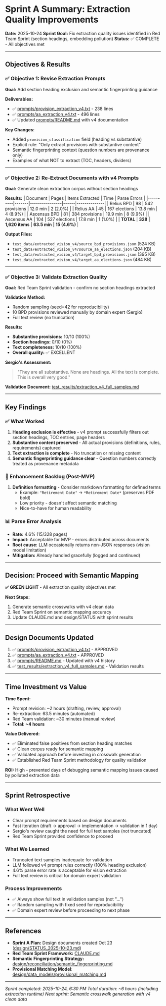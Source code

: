 # Sprint A Summary: Extraction Quality Improvements

**Date:** 2025-10-24
**Sprint Goal:** Fix extraction quality issues identified in Red Team Sprint (section headings, embedding pollution)
**Status:** ✅ COMPLETE - All objectives met

---

## Objectives & Results

### ✅ Objective 1: Revise Extraction Prompts
**Goal:** Add section heading exclusion and semantic fingerprinting guidance

**Deliverables:**
- ✅ [prompts/provision_extraction_v4.txt](prompts/provision_extraction_v4.txt) - 238 lines
- ✅ [prompts/aa_extraction_v4.txt](prompts/aa_extraction_v4.txt) - 496 lines
- ✅ Updated [prompts/README.md](prompts/README.md) with v4 documentation

**Key Changes:**
- Added `provision_classification` field (heading vs substantive)
- Explicit rule: "Only extract provisions with substantive content"
- Semantic fingerprinting context (question numbers are provenance only)
- Examples of what NOT to extract (TOC, headers, dividers)

---

### ✅ Objective 2: Re-Extract Documents with v4 Prompts
**Goal:** Generate clean extraction corpus without section headings

**Results:**
| Document | Pages | Items Extracted | Time | Parse Errors |
|----------|-------|----------------|------|--------------|
| Relius BPD | 98 | 542 provisions | 12.0 min | 2 (2.0%) |
| Relius AA | 45 | 167 elections | 13.8 min | 4 (8.9%) |
| Ascensus BPD | 81 | 384 provisions | 19.9 min | 8 (9.9%) |
| Ascensus AA | 104 | 527 elections | 17.8 min | 1 (1.0%) |
| **TOTAL** | **328** | **1,620 items** | **63.5 min** | **15 (4.6%)** |

**Output Files:**
- `test_data/extracted_vision_v4/source_bpd_provisions.json` (524 KB)
- `test_data/extracted_vision_v4/source_aa_elections.json` (204 KB)
- `test_data/extracted_vision_v4/target_bpd_provisions.json` (395 KB)
- `test_data/extracted_vision_v4/target_aa_elections.json` (484 KB)

---

### ✅ Objective 3: Validate Extraction Quality
**Goal:** Red Team Sprint validation - confirm no section headings extracted

**Validation Method:**
- Random sampling (seed=42 for reproducibility)
- 10 BPD provisions reviewed manually by domain expert (Sergio)
- Full text review (no truncation)

**Results:**
- **Substantive provisions:** 10/10 (100%)
- **Section headings:** 0/10 (0%)
- **Text completeness:** 10/10 (100%)
- **Overall quality:** ✅ EXCELLENT

**Sergio's Assessment:**
> "They are all substantive. None are headings. All the text is complete. This is overall very good."

**Validation Document:** [test_results/extraction_v4_full_samples.md](test_results/extraction_v4_full_samples.md)

---

## Key Findings

### ✅ What Worked
1. **Heading exclusion is effective** - v4 prompt successfully filters out section headings, TOC entries, page headers
2. **Substantive content preserved** - All actual provisions (definitions, rules, requirements) captured
3. **Text extraction is complete** - No truncation or missing content
4. **Semantic fingerprinting guidance clear** - Question numbers correctly treated as provenance metadata

### 📝 Enhancement Backlog (Post-MVP)
1. **Definition formatting** - Consider markdown formatting for defined terms
   - Example: `"Retirement Date"` → `*Retirement Date*` (preserves PDF bold)
   - Low priority - doesn't affect semantic matching
   - Nice-to-have for human readability

### 📊 Parse Error Analysis
- **Rate:** 4.6% (15/328 pages)
- **Impact:** Acceptable for MVP - errors distributed across documents
- **Root cause:** LLM occasionally returns non-JSON responses (vision model limitation)
- **Mitigation:** Already handled gracefully (logged and continued)

---

## Decision: Proceed with Semantic Mapping

**✅ GREEN LIGHT** - All extraction quality objectives met

**Next Steps:**
1. Generate semantic crosswalks with v4 clean data
2. Red Team Sprint on semantic mapping accuracy
3. Update CLAUDE.md and design/STATUS with sprint results

---

## Design Documents Updated

1. ✅ [prompts/provision_extraction_v4.txt](prompts/provision_extraction_v4.txt) - APPROVED
2. ✅ [prompts/aa_extraction_v4.txt](prompts/aa_extraction_v4.txt) - APPROVED
3. ✅ [prompts/README.md](prompts/README.md) - Updated with v4 history
4. ✅ [test_results/extraction_v4_full_samples.md](test_results/extraction_v4_full_samples.md) - Validation results

---

## Time Investment vs Value

**Time Spent:**
- Prompt revision: ~2 hours (drafting, review, approval)
- Re-extraction: 63.5 minutes (automated)
- Red Team validation: ~30 minutes (manual review)
- **Total: ~4 hours**

**Value Delivered:**
- ✅ Eliminated false positives from section heading matches
- ✅ Clean corpus ready for semantic mapping
- ✅ Validated approach before investing in crosswalk generation
- ✅ Established Red Team Sprint methodology for quality validation

**ROI:** High - prevented days of debugging semantic mapping issues caused by polluted extraction data

---

## Sprint Retrospective

### What Went Well
- Clear prompt requirements based on design documents
- Fast iteration (draft → approval → implementation → validation in 1 day)
- Sergio's review caught the need for full text samples (not truncated)
- Red Team Sprint provided confidence to proceed

### What We Learned
- Truncated text samples inadequate for validation
- LLM followed v4 prompt rules correctly (100% heading exclusion)
- 4.6% parse error rate is acceptable for vision extraction
- Full text review is critical for domain expert validation

### Process Improvements
- ✅ Always show full text in validation samples (not "...")
- ✅ Random sampling with fixed seed for reproducibility
- ✅ Domain expert review before proceeding to next phase

---

## References

- **Sprint A Plan:** Design documents created Oct 23 ([design/STATUS_2025-10-23.md](design/STATUS_2025-10-23.md))
- **Red Team Sprint Framework:** [CLAUDE.md](CLAUDE.md#when-conducting-red-team-sprints)
- **Semantic Fingerprinting Strategy:** [design/reconciliation/semantic_fingerprinting.md](design/reconciliation/semantic_fingerprinting.md)
- **Provisional Matching Model:** [design/data_models/provisional_matching.md](design/data_models/provisional_matching.md)

---

*Sprint completed: 2025-10-24, 6:30 PM*
*Total duration: ~6 hours (including extraction runtime)*
*Next sprint: Semantic crosswalk generation with v4 clean data*
